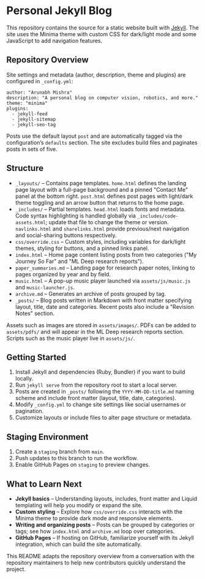 # Personal Jekyll Blog

This repository contains the source for a static website built with [Jekyll](https://jekyllrb.com). The site uses the Minima theme with custom CSS for dark/light mode and some JavaScript to add navigation features.

## Repository Overview

Site settings and metadata (author, description, theme and plugins) are configured in `_config.yml`:

```
author: "Arunabh Mishra"
description: "A personal blog on computer vision, robotics, and more."
theme: "minima"
plugins:
  - jekyll-feed
  - jekyll-sitemap
  - jekyll-seo-tag
```

Posts use the default layout `post` and are automatically tagged via the configuration’s `defaults` section. The site excludes build files and paginates posts in sets of five.

## Structure

- `_layouts/` – Contains page templates. `home.html` defines the landing page layout with a full-page background and a pinned "Contact Me" panel at the bottom right. `post.html` defines post pages with light/dark theme toggling and an arrow button that returns to the home page.
- `_includes/` – Partial templates. `head.html` loads fonts and metadata. Code syntax highlighting is handled globally via `_includes/code-assets.html`; update that file to change the theme or version. `navlinks.html` and `sharelinks.html` provide previous/next navigation and social-sharing buttons respectively.
- `css/override.css` – Custom styles, including variables for dark/light themes, styling for buttons, and a pinned links panel.
- `index.html` – Home page content listing posts from two categories ("My Journey So Far" and "ML Deep research reports").
- `paper_summaries.md` – Landing page for research paper notes, linking to pages organized by year and by field.
- `music.html` – A pop-up music player launched via `assets/js/music.js` and `music-launcher.js`.
- `archive.md` – Generates an archive of posts grouped by tag.
- `_posts/` – Blog posts written in Markdown with front matter specifying layout, title, date and categories. Recent posts also include a "Revision Notes" section.

Assets such as images are stored in `assets/images/`.
PDFs can be added to `assets/pdfs/` and will appear in the ML Deep research reports section.
Scripts such as the music player live in `assets/js/`.

## Getting Started

1. Install Jekyll and dependencies (Ruby, Bundler) if you want to build locally.
2. Run `jekyll serve` from the repository root to start a local server.
3. Posts are created in `_posts/` following the `YYYY-MM-DD-title.md` naming scheme and include front matter (layout, title, date, categories).
4. Modify `_config.yml` to change site settings like social usernames or pagination.
5. Customize layouts or include files to alter page structure or metadata.

## Staging Environment

1. Create a `staging` branch from `main`.
2. Push updates to this branch to run the workflow.
3. Enable GitHub Pages on `staging` to preview changes.

## What to Learn Next

- **Jekyll basics** – Understanding layouts, includes, front matter and Liquid templating will help you modify or expand the site.
- **Custom styling** – Explore how `css/override.css` interacts with the Minima theme to provide dark mode and responsive elements.
- **Writing and organizing posts** – Posts can be grouped by categories or tags; see how `index.html` and `archive.md` loop over categories.
- **GitHub Pages** – If hosting on GitHub, familiarize yourself with its Jekyll integration, which can build the site automatically.

This README adapts the repository overview from a conversation with the repository maintainers to help new contributors quickly understand the project.
